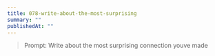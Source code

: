```yaml
---
title: 078-write-about-the-most-surprising
summary: ""
publishedAt: ""
---
```


> Prompt: Write about the most surprising connection youve made

